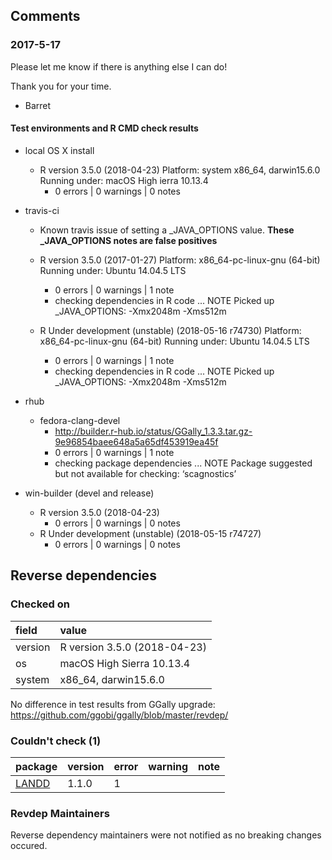 
## Comments

### 2017-5-17

Please let me know if there is anything else I can do!

Thank you for your time.

- Barret


#### Test environments and R CMD check results

* local OS X install
  * R version 3.5.0 (2018-04-23)
    Platform:  system   x86_64, darwin15.6.0
    Running under: macOS High ierra 10.13.4
    * 0 errors | 0 warnings | 0 notes

* travis-ci
  * Known travis issue of setting a _JAVA_OPTIONS value.  **These _JAVA_OPTIONS notes are false positives**

  * R version 3.5.0 (2017-01-27)
    Platform: x86_64-pc-linux-gnu (64-bit)
    Running under: Ubuntu 14.04.5 LTS
    * 0 errors | 0 warnings | 1 note
    * checking dependencies in R code ... NOTE
      Picked up _JAVA_OPTIONS: -Xmx2048m -Xms512m

  * R Under development (unstable) (2018-05-16 r74730)
    Platform: x86_64-pc-linux-gnu (64-bit)
    Running under: Ubuntu 14.04.5 LTS
    * 0 errors | 0 warnings | 1 note
    * checking dependencies in R code ... NOTE
      Picked up _JAVA_OPTIONS: -Xmx2048m -Xms512m

* rhub
  * fedora-clang-devel
    * http://builder.r-hub.io/status/GGally_1.3.3.tar.gz-9e96854baee648a5a65df453919ea45f
    * 0 errors | 0 warnings | 1 note
    * checking package dependencies ... NOTE
      Package suggested but not available for checking: ‘scagnostics’


* win-builder (devel and release)
  * R version 3.5.0 (2018-04-23)
    * 0 errors | 0 warnings | 0 notes
  * R Under development (unstable) (2018-05-15 r74727)
    * 0 errors | 0 warnings | 0 notes


## Reverse dependencies

### Checked on
|field    |value                        |
|:--------|:----------------------------|
|version  |R version 3.5.0 (2018-04-23) |
|os       |macOS High Sierra 10.13.4    |
|system   |x86_64, darwin15.6.0         |

No difference in test results from GGally upgrade: https://github.com/ggobi/ggally/blob/master/revdep/

### Couldn't check (1)

|package                    |version |error |warning |note |
|:--------------------------|:-------|:-----|:-------|:----|
|[LANDD](problems.md#landd) |1.1.0   |1     |        |     |


### Revdep Maintainers

Reverse dependency maintainers were not notified as no breaking changes occured.
